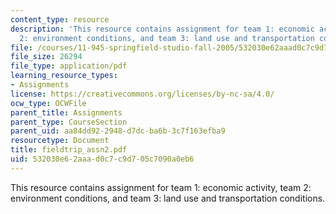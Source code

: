 ```yaml
---
content_type: resource
description: 'This resource contains assignment for team 1: economic activity, team
  2: environment conditions, and team 3: land use and transportation conditions.'
file: /courses/11-945-springfield-studio-fall-2005/532030e62aaad0c7c9d705c7090a0eb6_fieldtrip_assn2.pdf
file_size: 26294
file_type: application/pdf
learning_resource_types:
- Assignments
license: https://creativecommons.org/licenses/by-nc-sa/4.0/
ocw_type: OCWFile
parent_title: Assignments
parent_type: CourseSection
parent_uid: aa84dd92-2948-d7dc-ba6b-3c7f163efba9
resourcetype: Document
title: fieldtrip_assn2.pdf
uid: 532030e6-2aaa-d0c7-c9d7-05c7090a0eb6
---
```

This resource contains assignment for team 1: economic activity, team 2: environment conditions, and team 3: land use and transportation conditions.